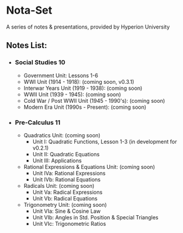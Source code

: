 # Nota-Set
A series of notes & presentations, provided by Hyperion University
## Notes List:
* ### Social Studies 10
    - Government Unit: Lessons 1-6
    - WWI Unit (1914 - 1918): (coming soon, v0.3.1)
    - Interwar Years Unit (1919 - 1938): (coming soon)
    - WWII Unit (1939 - 1945): (coming soon)
    - Cold War / Post WWII Unit (1945 - 1990's): (coming soon)
    - Modern Era Unit (1990s - Present): (coming soon)
* ### Pre-Calculus 11
    - Quadratics Unit: (coming soon)
        - Unit I: Quadratic Functions, Lesson 1-3 (in development for v0.2.1)
        - Unit II: Quadratic Equations 
        - Unit III: Applications
    - Rational Expressions & Equations Unit: (coming soon)
        - Unit IVa: Rational Expressions
        - Unit IVb: Rational Equations
    - Radicals Unit: (coming soon)
        - Unit Va: Radical Expressions
        - Unit Vb: Radical Equations
    - Trigonometry Unit: (coming soon)
        - Unit VIa: Sine & Cosine Law
        - Unit VIb: Angles in Std. Position & Special Triangles
        - Unit VIc: Trigonometric Ratios


